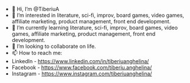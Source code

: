 - 👋 Hi, I’m @TiberiuA
- 👀 I’m interested in literature, sci-fi, improv, board games, video games, affiliate marketing, product management, front end development.
- 🌱 I’m currently learning literature, sci-fi, improv, board games, video games, affiliate marketing, product management, front end development. 
- 💞️ I’m looking to collaborate on life.
- 📫 How to reach me:
- LinkedIn - https://www.linkedin.com/in/tiberiuanghelina/
- Facebook - https://www.facebook.com/tiberiu.anghelina/
- Instagram - https://www.instagram.com/tiberiuanghelina/

<!---
TiberiuA/TiberiuA is a ✨ special ✨ repository because its `README.md` (this file) appears on your GitHub profile.
You can click the Preview link to take a look at your changes.
--->

